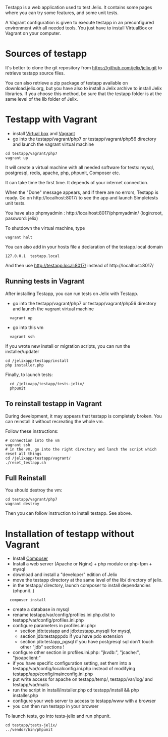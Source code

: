 
Testapp is a web application used to test Jelix. It contains some pages where you can try
some features, and some unit tests.

A Vagrant configuration is given to execute testapp in an preconfigured environment with
all needed tools. You just have to install VirtualBox or Vagrant on your computer.

Sources of testapp
================

It's better to clone the git repository from https://github.com/jelix/jelix.git to retrieve
testapp source files.

You can also retrieve a zip package of testapp available on download.jelix.org, but
you have also to install a Jelix archive to install Jelix libraries. If you choose this
method, be sure that the testapp folder is at the same level of the lib folder of Jelix.


Testapp with Vagrant
=================

- install [Virtual box](https://www.virtualbox.org/) and [Vagrant](http://www.vagrantup.com/downloads.html)
- go into the testapp/vagrant/php7 or  testapp/vagrant/php56 directory and 
  launch the vagrant virtual machine

```
cd testapp/vagrant/php7
vagrant up
```

It will create a virtual machine with all needed software for tests: mysql,
postgresql, redis, apache, php, phpunit, Composer etc.

It can take time the first time. It depends of your internet connection.

When the "Done" message appears, and if there are no errors, Testapp is
ready. Go on http://localhost:8017/ to see the app and launch Simpletests unit tests.

You have also phpmyadmin : http://localhost:8017/phpmyadmin/ (login:root, password: jelix)

To shutdown the virtual machine, type

```
vagrant halt
```

You can also add in your hosts file a declaration of the testapp.local domain

```
127.0.0.1  testapp.local
```

And then use http://testapp.local:8017/ instead of http://localhost:8017/


Running tests in Vagrant
---------------------

After installing Testapp, you can run tests on Jelix with Testapp.

- go into the testapp/vagrant/php7 or testapp/vagrant/php56 directory and 
  launch the vagrant virtual machine

```
  vagrant up
```

- go into this vm

```
  vagrant ssh
```

If you wrote new install or migration scripts, you can run the installer/updater

```
cd /jelixapp/testapp/install
php installer.php
```

Finally, to launch tests:

```
  cd /jelixapp/testapp/tests-jelix/
  phpunit
```

To reinstall testapp in Vagrant
-------------------------------

During development, it may appears that testapp is completely broken. You can reinstall
it without recreating the whole vm.

Follow these instructions:

```
# connection into the vm
vagrant ssh
# in the vm, go into the right directory and lanch the script which reset all things
cd /jelixapp/testapp/vagrant/
./reset_testapp.sh
```

Full Reinstall
--------------

You should destroy the vm:

```
cd testapp/vagrant/php7
vagrant destroy
```

Then you can follow instruction to install testapp. See above.


Installation of testapp without Vagrant
==================================

- Install [Composer](http://getcomposer.com)
- Install a web server (Apache or Nginx) + php module or php-fpm + mysql
- download and install a "developer" edition of Jelix
- move the testapp directory at the same level of the lib/ directory of jelix.
- in the testapp/ directory, launch composer to install dependancies (phpunit..)

```
  composer install
```

- create a database in mysql
- rename testapp/var/config/profiles.ini.php.dist to testapp/var/config/profiles.ini.php
- configure parameters in profiles.ini.php:
    - section jdb:testapp and jdb:testapp_mysqli for mysql,
    - section jdb:testapppdo if you have pdo extension
    - section jdb:testapp_pgsql if you have postgresql sql
    don't touch other  "jdb" sections !
- configure other section in profiles.ini.php: "jkvdb:", "jcache:", "jsoapclient:"
- if you have specific configuration setting, set them into a testapp/var/config/localconfig.ini.php
  instead of modifying testapp/app/config/mainconfig.ini.php
- put write access for apache on testapp/temp/, testapp/var/log/ and testapp/var/mails
- run the script in install/installer.php 
    cd testapp/install && php installer.php
- configure your web server to access to testapp/www with a browser
- you can then run testapp in your browser

To launch tests, go into tests-jelix and run phpunit.

```
cd testapp/tests-jelix/
../vendor/bin/phpunit
```

